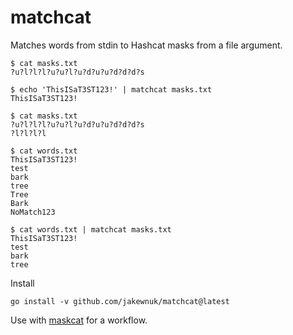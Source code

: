 # matchcat
 Matches words from stdin to Hashcat masks from a file argument.

 ```
$ cat masks.txt
?u?l?l?l?u?u?l?u?d?u?u?d?d?d?s

$ echo 'ThisISaT3ST123!' | matchcat masks.txt
ThisISaT3ST123!
 ```

 ```
$ cat masks.txt
?u?l?l?l?u?u?l?u?d?u?u?d?d?d?s
?l?l?l?l

$ cat words.txt
ThisISaT3ST123!
test
bark
tree
Tree
Bark
NoMatch123

$ cat words.txt | matchcat masks.txt
ThisISaT3ST123!
test
bark
tree

```
Install
```
go install -v github.com/jakewnuk/matchcat@latest
```
Use with [maskcat](https://github.com/jakewnuk/maskcat) for a workflow.

